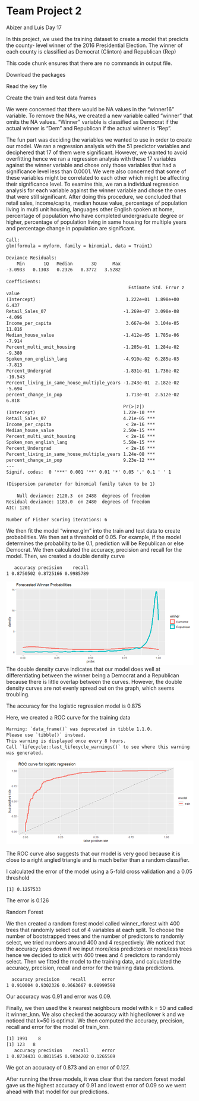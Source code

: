 Team Project 2
================
Abizer and Luis
Day 17

In this project, we used the training dataset to create a model that
predicts the county- level winner of the 2016 Presidential Election. The
winner of each county is classified as Democrat (Clinton) and Republican
(Rep)

This code chunk ensures that there are no commands in output file.

Download the packages

Read the key file

Create the train and test data frames

We were concerned that there would be NA values in the “winner16”
variable. To remove the NAs, we created a new variable called “winner”
that omits the NA values. “Winner” variable is classified as Democrat if
the actual winner is “Dem” and Republican if the actual winner is “Rep”.

The fun part was deciding the variables we wanted to use in order to
create our model. We ran a regression analysis with the 51 predictor
variables and deciphered that 17 of them were significant. However, we
wanted to avoid overfitting hence we ran a regression analysis with
these 17 variables against the winner variable and chose only those
variables that had a significance level less than 0.0001. We were also
concerned that some of these variables might be correlated to each other
which might be affecting their significance level. To examine this, we
ran a individual regression analysis for each variable against the
winner variable and chose the ones that were still significant. After
doing this procedure, we concluded that retail sales, income/capita,
median house value, percentage of population living in multi unit
housing, languages other English spoken at home, percentage of
population who have completed undergraduate degree or higher, percentage
of population living in same housing for multiple years and percentage
change in population are significant.


    Call:
    glm(formula = myform, family = binomial, data = Train1)

    Deviance Residuals: 
        Min       1Q   Median       3Q      Max  
    -3.0933   0.1303   0.2326   0.3772   3.5282  

    Coefficients:
                                                  Estimate Std. Error z value
    (Intercept)                                  1.222e+01  1.898e+00   6.437
    Retail_Sales_07                             -1.269e-07  3.098e-08  -4.096
    Income_per_capita                            3.667e-04  3.104e-05  11.816
    Median_house_value                          -1.412e-05  1.785e-06  -7.914
    Percent_multi_unit_housing                  -1.205e-01  1.284e-02  -9.380
    Spoken_non_english_lang                     -4.910e-02  6.285e-03  -7.813
    Percent_Undergrad                           -1.831e-01  1.736e-02 -10.543
    Percent_living_in_same_house_multiple_years -1.243e-01  2.182e-02  -5.694
    percent_change_in_pop                        1.713e-01  2.512e-02   6.818
                                                Pr(>|z|)    
    (Intercept)                                 1.22e-10 ***
    Retail_Sales_07                             4.21e-05 ***
    Income_per_capita                            < 2e-16 ***
    Median_house_value                          2.50e-15 ***
    Percent_multi_unit_housing                   < 2e-16 ***
    Spoken_non_english_lang                     5.58e-15 ***
    Percent_Undergrad                            < 2e-16 ***
    Percent_living_in_same_house_multiple_years 1.24e-08 ***
    percent_change_in_pop                       9.23e-12 ***
    ---
    Signif. codes:  0 '***' 0.001 '**' 0.01 '*' 0.05 '.' 0.1 ' ' 1

    (Dispersion parameter for binomial family taken to be 1)

        Null deviance: 2120.3  on 2488  degrees of freedom
    Residual deviance: 1183.0  on 2480  degrees of freedom
    AIC: 1201

    Number of Fisher Scoring iterations: 6

We then fit the model “winner.glm” into the train and test data to
create probabilities. We then set a threshold of 0.05. For example, if
the model determines the probability to be 0.1, prediction will be
Republican or else Democrat. We then calculated the accuracy, precision
and recall for the model. Then, we created a double density curve

       accuracy precision    recall
    1 0.8750502 0.8725166 0.9985789

![](Abizer_files/figure-gfm/unnamed-chunk-5-1.png)<!-- --> The double
density curve indicates that our model does well at differentiating
between the winner being a Democrat and a Republican because there is
little overlap between the curves. However, the double density curves
are not evenly spread out on the graph, which seems troubling.

The accuracy for the logistic regression model is 0.875

Here, we created a ROC curve for the training data

    Warning: `data_frame()` was deprecated in tibble 1.1.0.
    Please use `tibble()` instead.
    This warning is displayed once every 8 hours.
    Call `lifecycle::last_lifecycle_warnings()` to see where this warning was generated.

![](Abizer_files/figure-gfm/unnamed-chunk-6-1.png)<!-- -->

The ROC curve also suggests that our model is very good because it is
close to a right angled triangle and is much better than a random
classifier.

I calculated the error of the model using a 5-fold cross validation and
a 0.05 threshold

    [1] 0.1257533

The error is 0.126

Random Forest

We then created a random forest model called winner_rforest with 400
trees that randomly select out of 4 variables at each split. To choose
the number of bootstrapped trees and the number of predictors to
randomly select, we tried numbers around 400 and 4 respectively. We
noticed that the accuracy goes down if we input more/less predictors or
more/less trees hence we decided to stick with 400 trees and 4
predictors to randomly select. Then we fitted the model to the training
data, and calculated the accuracy, precision, recall and error for the
training data predictions.

      accuracy precision    recall      error
    1 0.910004 0.9302326 0.9663667 0.08999598

Our accuracy was 0.91 and error was 0.09.

Finally, we then used the k nearest neighbours model with k = 50 and
called it winner_knn. We also checked the accuracy with higher/lower k
and we noticed that k=50 is optimal. We then computed the accuracy,
precision, recall and error for the model of train_knn.

    [1] 1991    8
    [1] 123   8
       accuracy precision    recall     error
    1 0.8734431 0.8811545 0.9834202 0.1265569

We got an accuracy of 0.873 and an error of 0.127.

After running the three models, it was clear that the random forest
model gave us the highest accuracy of 0.91 and lowest error of 0.09 so
we went ahead with that model for our predictions.
